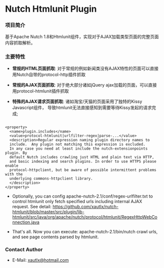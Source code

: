 Nutch Htmlunit Plugin
==============

### 项目简介

基于Apache Nutch 1.8和Htmlunit组件，实现对于AJAX加载类型页面的完整页面内容抓取解析。

### 主要特性

* **常规的HTML页面抓取**: 对于常规的例如新闻类没有AJAX特性的页面可以直接用Nutch自带的protocol-http插件抓取

* **常规的AJAX页面抓取**: 对于绝大部分诸如jQuery ajax加载的页面，可以直接用protocol-htmlunit插件抓取

* **特殊的AJAX请求页面抓取**: 诸如淘宝/天猫的页面采用了独特的Kissy Javascript组件，
导致htmlunit无法直接感知到需要等待Kissy发起的请求完成;

```

<property>
  <name>plugin.includes</name>
  <value>protocol-htmlunit|urlfilter-regex|parse-...</value>
  <description>Regular expression naming plugin directory names to
  include.  Any plugin not matching this expression is excluded.
  In any case you need at least include the nutch-extensionpoints plugin. By
  default Nutch includes crawling just HTML and plain text via HTTP,
  and basic indexing and search plugins. In order to use HTTPS please enable 
  protocol-httpclient, but be aware of possible intermittent problems with the 
  underlying commons-httpclient library.
  </description>
</property>

```

* Optionally, you can config apache-nutch-2.1/conf/regex-urlfilter.txt to control htmlunit only fetch specified urls including internal AJAX request. 
See detail: https://github.com/xautlx/nutch-htmlunit/blob/master/src/plugin/lib-htmlunit/src/java/org/apache/nutch/protocol/htmlunit/RegexHttpWebConnection.java

* That's all. Now you can execute: apache-nutch-2.1/bin/nutch crawl urls, and see page contents parsed by htmlunit.

### Contact Author

* E-Mail: xautlx@hotmail.com